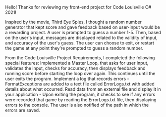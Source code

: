 Hello! Thanks for reviewing my front-end project for Code Louisville C# 2021!

Inspired by the movie, Third Eye Spies, I thought a random number generator that kept score and gave feedback based on user-input would be a rewarding project. A user is prompted to guess a number 1-5. Then, based on the user's input, messages are displayed related to the validity of input, and accuracy of the user's guess.
The user can choose to exit, or restart the game at any point they're prompted to guess a random number.

From the Code Louisville Project Requirements, I completed the following special features:
Implemented a Master Loop, that asks for user input, validates the input, checks for accuracy, then displays feedback and running score before starting the loop over again. This continues until the user exits the program.
Implement a log that records errors - FormatExceptions are added to a text file called ErrorLogs.txt with added details about what occurred.
Read data from an external file and display it in your application - Upon exiting the program, it checks to see if any errors were recorded that game by reading the ErrorLogs.txt file, then displaying errors to the console. The user is also notified of the path in which the errors are saved.

